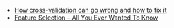 - [How cross-validation can go wrong and how to fix it](https://towardsdatascience.com/how-cross-validation-can-go-wrong-and-how-to-fix-it-feature-selection-use-case-with-sample-code-abf928be9080)
- [Feature Selection – All You Ever Wanted To Know](https://www.kdnuggets.com/2021/06/feature-selection-overview.html)

